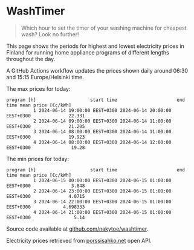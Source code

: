 
# WashTimer

> Which hour to set the timer of your washing machine for cheapest wash? Look no further!

This page shows the periods for highest and lowest electricity prices in Finland 
for running home appliance programs of different lengths throughout the day. 

A GitHub Actions workflow updates the prices shown daily around 06:30 and 15:15 Europe/Helsinki time.

The max prices for today:

	program [h]                    start time                      end time mean price [€c/kWh]
	          1 2024-06-14 19:00:00 EEST+0300 2024-06-14 20:00:00 EEST+0300              22.331
	          2 2024-06-14 09:00:00 EEST+0300 2024-06-14 11:00:00 EEST+0300              21.205
	          3 2024-06-14 08:00:00 EEST+0300 2024-06-14 11:00:00 EEST+0300              19.923
	          4 2024-06-14 08:00:00 EEST+0300 2024-06-14 12:00:00 EEST+0300               19.28

The min prices for today:

	program [h]                    start time                      end time mean price [€c/kWh]
	          1 2024-06-15 00:00:00 EEST+0300 2024-06-15 01:00:00 EEST+0300               3.848
	          2 2024-06-14 23:00:00 EEST+0300 2024-06-15 01:00:00 EEST+0300              4.0715
	          3 2024-06-14 22:00:00 EEST+0300 2024-06-15 01:00:00 EEST+0300            4.698333
	          4 2024-06-14 21:00:00 EEST+0300 2024-06-15 01:00:00 EEST+0300                5.14


Source code available at [github.com/nakytoe/washtimer](https://github.com/nakytoe/washtimer).

Electricity prices retrieved from [porssisahko.net](https://porssisahko.net/api) open API.
